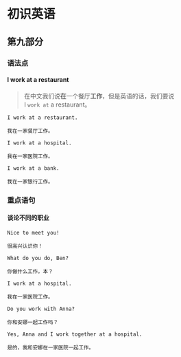# 初识英语

## 第九部分

### 语法点

#### I work at a restaurant

> 在中文我们说**在**一个餐厅**工作**，但是英语的话，我们要说  
> I `work at` a restaurant。

```text
I work at a restaurant.

我在一家餐厅工作。
```

```text
I work at a hospital.

我在一家医院工作。
```

```text
I work at a bank.

我在一家银行工作。
```

### 重点语句

#### 谈论不同的职业

```text
Nice to meet you!

很高兴认识你！
```

```text
What do you do, Ben?

你做什么工作，本？
```

```text
I work at a hospital.

我在一家医院工作。
```

```text
Do you work with Anna?

你和安娜一起工作吗？
```

```text
Yes, Anna and I work together at a hospital.

是的，我和安娜在一家医院一起工作。
```
